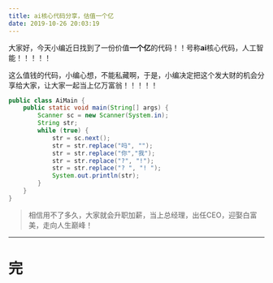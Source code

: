 ```yaml
---
title: ai核心代码分享，估值一个亿
date: 2019-10-26 20:03:19
---
```


大家好，今天小编近日找到了一份价值**一个亿**的代码！！号称**ai**核心代码，人工智能！！！！！

这么值钱的代码，小编心想，不能私藏啊，于是，小编决定把这个发大财的机会分享给大家，让大家一起当上亿万富翁！！！！！

```java
public class AiMain {
    public static void main(String[] args) {
        Scanner sc = new Scanner(System.in);
        String str;
        while (true) {
            str = sc.next();
            str = str.replace("吗", "");
            str = str.replace("你","我");
            str = str.replace("?", "!");
            str = str.replace("? ", "! ");
            System.out.println(str);
        }
    }
}
```

> 相信用不了多久，大家就会升职加薪，当上总经理，出任CEO，迎娶白富美，走向人生巅峰！

---
# 完
